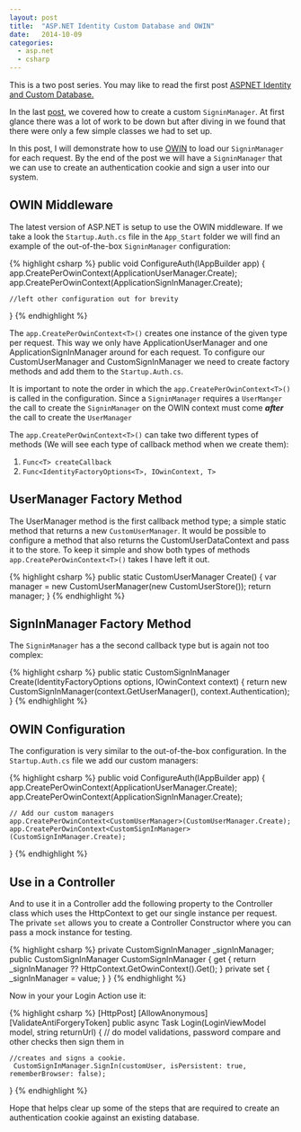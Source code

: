 ```yaml
---
layout: post
title:  "ASP.NET Identity Custom Database and OWIN"
date:   2014-10-09
categories:
  - asp.net
  - csharp
---
```


<p class="message">This is a two post series.  You may like to read the first post <a href="/posts/ASPNET-Identity2.0-Custom-Database">ASPNET Identity and Custom Database.</a>
</p>

In the last [post](/posts/ASPNET-Identity2.0-Custom-Database/), we covered how to create a custom ```SigninManager```.  At first glance there was a lot of work to be down but after diving in we found that there were only a few simple classes we had to set up.  

In this post, I will demonstrate how to use [OWIN](http://www.asp.net/aspnet/overview/owin-and-katana) to load our ```SigninManager``` for each request.  By the end of the post we will have a ```SigninManager``` that we can use to create an authentication cookie and sign a user into our system.

##  OWIN Middleware
The latest version of ASP.NET is setup to use the OWIN middleware.  If we take a look the ```Startup.Auth.cs``` file in the ```App_Start``` folder we will find an example of the out-of-the-box ```SigninManager``` configuration:

{% highlight csharp %}
public void ConfigureAuth(IAppBuilder app)
{
    app.CreatePerOwinContext<ApplicationUserManager>(ApplicationUserManager.Create);
    app.CreatePerOwinContext<ApplicationSignInManager>(ApplicationSignInManager.Create);

	//left other configuration out for brevity
}
{% endhighlight %}

The ```app.CreatePerOwinContext<T>()``` creates one instance of the given type per request.  This way we only have ApplicationUserManager and one ApplicationSignInManager around for each request.  To configure our  CustomUserManager and CustomSignInManager we need to create factory methods and add them to the ```Startup.Auth.cs```.  

It is important to note the order in which the ```app.CreatePerOwinContext<T>()``` is called in the configuration.  Since a ```SigninManager``` requires a ```UserManger``` the call to create the ```SigninManager``` on the OWIN context must come ***after*** the call to create the ```UserManager```

The ```app.CreatePerOwinContext<T>()``` can take two different types of methods (We will see each type of callback method when we create them):

1. ```Func<T> createCallback```
2. ```Func<IdentityFactoryOptions<T>, IOwinContext, T>```

## UserManager Factory Method
The UserManager method is the first callback method type; a simple static method that returns a new ```CustomUserManager```.  It would be possible to configure a method that also returns the CustomUserDataContext and pass it to the store. To keep it simple and show both types of methods ```app.CreatePerOwinContext<T>()``` takes I have left it out.

{% highlight csharp %}
public static CustomUserManager Create()
{
    var manager = new CustomUserManager(new CustomUserStore());
    return manager;
}
{% endhighlight %}

## SignInManager Factory Method
The ```SigninManager``` has a the second callback type but is again not too complex:

{% highlight csharp %}
public static CustomSignInManager Create(IdentityFactoryOptions<CustomSignInManager> options, IOwinContext context)
{
    return new CustomSignInManager(context.GetUserManager<CustomUserManager>(), context.Authentication);
}
{% endhighlight %}

##  OWIN Configuration
The configuration is very similar to the out-of-the-box configuration.  In the ```Startup.Auth.cs``` file we add our custom managers:

{% highlight csharp %}
public void ConfigureAuth(IAppBuilder app)
{
    app.CreatePerOwinContext<ApplicationUserManager>(ApplicationUserManager.Create);
    app.CreatePerOwinContext<ApplicationSignInManager>(ApplicationSignInManager.Create);

	// Add our custom managers
	app.CreatePerOwinContext<CustomUserManager>(CustomUserManager.Create);
    app.CreatePerOwinContext<CustomSignInManager>(CustomSignInManager.Create);
}
{% endhighlight %}

## Use in a Controller
And to use it in a Controller add the following property to the Controller class which uses the HttpContext to get our single instance per request.  The private ```set``` allows you to create a Controller Constructor where you can pass a mock instance for testing.

{% highlight csharp %}
private CustomSignInManager _signInManager;
public CustomSignInManager CustomSignInManager
{
    get
    {
        return _signInManager ?? HttpContext.GetOwinContext().Get<CustomSignInManager>();
    }
    private set { _signInManager = value; }
}
{% endhighlight %}

Now in your your Login Action use it:

{% highlight csharp %}
[HttpPost]
[AllowAnonymous]
[ValidateAntiForgeryToken]
public async Task<ActionResult> Login(LoginViewModel model, string returnUrl)
{
   // do model validations, password compare and  other checks then sign them in

	//creates and signs a cookie.
	 CustomSignInManager.SignIn(customUser, isPersistent: true, rememberBrowser: false);
}
{% endhighlight %}

Hope that helps clear up some of the steps that are required to create an authentication cookie against an existing database.  
